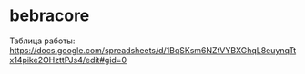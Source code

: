 # bebracore
Таблица работы: https://docs.google.com/spreadsheets/d/1BqSKsm6NZtVYBXGhqL8euynqTtx14pike2OHzttPJs4/edit#gid=0
